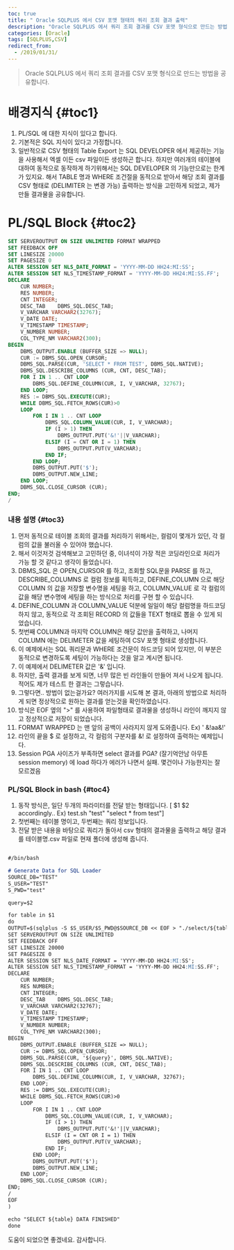 ```yaml
---
toc: true
title: " Oracle SQLPLUS 에서 CSV 포맷 형태의 쿼리 조회 결과 출력"
description: "Oracle SQLPLUS 에서 쿼리 조회 결과를 CSV 포맷 형식으로 만드는 방법을 공유합니다."
categories: [Oracle]
tags: [SQLPLUS,CSV]
redirect_from:
  - /2019/01/31/
---
```


> Oracle SQLPLUS 에서 쿼리 조회 결과를 CSV 포맷 형식으로 만드는 방법을 공유합니다.

# 배경지식 {#toc1}

1. PL/SQL 에 대한 지식이 있다고 합니다.
2. 기본적은 SQL 지식이 있다고 가정합니다.
3. 일반적으로 CSV 형태의 Table Export 는 SQL DEVELOPER 에서 제공하는 기능을 사용해서 엑셀 이든 csv 파일이든 생성하곤 합니다.
   하지만 여러개의 테이블에 대하여 동적으로 동작하게 하기위해서는 SQL DEVELOPER 의 기능만으로는 한계가 있지요.
   해서 TABLE 명과 WHERE 조건절을 동적으로 받아서 해당 조회 결과를 CSV 형태로 (DELIMITER 는 변경 가능) 출력하는 방식을 고민하게 되었고, 
   제가 만들 결과물을 공유합니다.

# PL/SQL Block {#toc2}

```sql
SET SERVEROUTPUT ON SIZE UNLIMITED FORMAT WRAPPED
SET FEEDBACK OFF
SET LINESIZE 20000
SET PAGESIZE 0
ALTER SESSION SET NLS_DATE_FORMAT = 'YYYY-MM-DD HH24:MI:SS';
ALTER SESSION SET NLS_TIMESTAMP_FORMAT = 'YYYY-MM-DD HH24:MI:SS.FF';
DECLARE
    CUR NUMBER;
    RES NUMBER;
    CNT INTEGER;
    DESC_TAB    DBMS_SQL.DESC_TAB;
    V_VARCHAR VARCHAR2(32767);
    V_DATE DATE;
    V_TIMESTAMP TIMESTAMP;
    V_NUMBER NUMBER;
    COL_TYPE_NM VARCHAR2(300);
BEGIN
    DBMS_OUTPUT.ENABLE (BUFFER_SIZE => NULL);
    CUR := DBMS_SQL.OPEN_CURSOR;
    DBMS_SQL.PARSE(CUR, 'SELECT * FROM TEST', DBMS_SQL.NATIVE);
    DBMS_SQL.DESCRIBE_COLUMNS (CUR, CNT, DESC_TAB);
    FOR I IN 1 .. CNT LOOP
        DBMS_SQL.DEFINE_COLUMN(CUR, I, V_VARCHAR, 32767);
    END LOOP;        
    RES := DBMS_SQL.EXECUTE(CUR);
	WHILE DBMS_SQL.FETCH_ROWS(CUR)>0  
    LOOP
		FOR I IN 1 .. CNT LOOP
			DBMS_SQL.COLUMN_VALUE(CUR, I, V_VARCHAR);                    
			IF (I > 1) THEN
				DBMS_OUTPUT.PUT('&!'||V_VARCHAR);
			ELSIF (I = CNT OR I = 1) THEN
				DBMS_OUTPUT.PUT(V_VARCHAR);
			END IF;
		END LOOP;  
		DBMS_OUTPUT.PUT('$');
		DBMS_OUTPUT.NEW_LINE;
    END LOOP;
	DBMS_SQL.CLOSE_CURSOR (CUR); 
END;
/

```

### 내용 설명 {#toc3}

1. 먼저 동적으로 테이블 조회의 결과를 처리하기 위해서는, 컬럼이 몇개가 있던, 각 컬럼의 값을 불러올 수 있어야 했습니다.
2. 해서 이것저것 검색해보고 고민하던 중, 이녀석이 가장 적은 코딩라인으로 처리가 가능 할 것 같다고 생각이 들었습니다.
3. DBMS_SQL 은 OPEN_CURSOR 를 하고, 조회할 SQL문을 PARSE 를 하고, DESCRIBE_COLUMNS 로 컬럼 정보를 획득하고, 
   DEFINE_COLUMN 으로 해당 COLUMN 의 값을 저장할 변수명을 세팅을 하고, 
   COLUMN_VALUE 로 각 컬럼의 값을 해당 변수명에 세팅을 하는 방식으로 처리를 구현 할 수 있습니다.
4. DEFINE_COLUMN 과 COLUMN_VALUE 덕분에 일일이 해당 컬럼명을 하드코딩 하지 않고, 동적으로 각 조회된 RECORD 의 값들을 TEXT 형태로 뽑을 수 있게 되었습니다.
5. 첫번째 COLUMN과 마지막 COLUMN은 해당 값만을 출력하고, 나머지 COLUMN 에는 DELIMETER 값을 세팅하여 CSV 포멧 형태로 생성합니다.
6. 이 예제에서는 SQL 쿼리문과 WHERE 조건문이 하드코딩 되어 있지만, 이 부분은 동적으로 변경하도록 세팅이 가능하다는 것을 알고 계시면 됩니다.
7. 이 예제에서 DELIMETER 값은 '&' 입니다.
8. 하지만, 출력 결과를 보게 되면, 너무 많은 빈 라인들이 만들어 져서 나오게 됩니다. 적어도 제가 테스트 한 결과는 그렇습니다.
9. 그렇다면.. 방법이 없는걸가요? 여러가지를 시도해 본 결과, 아래의 방법으로 처리하게 되면 정상적으로 원하는 결과를 얻는것을 확인하였습니다.
10. 방식은 EOF 옆의 ">" 를 사용하여 파일형태로 결과물을 생성하니 라인이 깨지지 않고 정상적으로 저장이 되었습니다.
11. FORMAT WRAPPED 는 맨 앞의 공백이 사라지지 않게 도와줍니다. Ex) ' &!aa&!'
12. 라인의 끝을 $ 로 설정하고, 각 컬럼의 구분자를 &! 로 설정하여 출력하는 예제입니다.
13. Session PGA 사이즈가 부족하면 select 결과를 PGA? (잘기억안남 아무튼 session memory) 에 load 하다가 에러가 나면서 실패. 몇건이나 가능한지는 잘 모르겠음

### PL/SQL Block in bash {#toc4}

1. 동작 방식은, 일단 두개의 파라미터를 전달 받는 형태입니다. [ $1 $2 accordingly.. Ex) test.sh "test" "select * from test"]
2. 첫번째는 테이블 명이고, 두번째는 쿼리 정보입니다.
3. 전달 받은 내용을 바탕으로 쿼리가 돌아서 csv 형태의 결과물을 출력하고 해당 결과를 테이블명.csv 파일로 현재 폴더에 생성해 줍니다. 

```md

#/bin/bash

# Generate Data for SQL Loader
SOURCE_DB="TEST"
S_USER="TEST"
S_PWD="test"

query=$2

for table in $1
do
OUTPUT=$(sqlplus -S $S_USER/$S_PWD@$SOURCE_DB << EOF > "./select/${table}.DAT"
SET SERVEROUTPUT ON SIZE UNLIMITED
SET FEEDBACK OFF
SET LINESIZE 20000
SET PAGESIZE 0
ALTER SESSION SET NLS_DATE_FORMAT = 'YYYY-MM-DD HH24:MI:SS';
ALTER SESSION SET NLS_TIMESTAMP_FORMAT = 'YYYY-MM-DD HH24:MI:SS.FF';
DECLARE
    CUR NUMBER;
    RES NUMBER;
    CNT INTEGER;
    DESC_TAB    DBMS_SQL.DESC_TAB;
    V_VARCHAR VARCHAR2(32767);
    V_DATE DATE;
    V_TIMESTAMP TIMESTAMP;
    V_NUMBER NUMBER;
    COL_TYPE_NM VARCHAR2(300);
BEGIN
    DBMS_OUTPUT.ENABLE (BUFFER_SIZE => NULL);
    CUR := DBMS_SQL.OPEN_CURSOR;
    DBMS_SQL.PARSE(CUR, '${query}', DBMS_SQL.NATIVE);
    DBMS_SQL.DESCRIBE_COLUMNS (CUR, CNT, DESC_TAB);
    FOR I IN 1 .. CNT LOOP
        DBMS_SQL.DEFINE_COLUMN(CUR, I, V_VARCHAR, 32767);
    END LOOP;        
    RES := DBMS_SQL.EXECUTE(CUR);
	WHILE DBMS_SQL.FETCH_ROWS(CUR)>0  
    LOOP
		FOR I IN 1 .. CNT LOOP
			DBMS_SQL.COLUMN_VALUE(CUR, I, V_VARCHAR);                    
			IF (I > 1) THEN
				DBMS_OUTPUT.PUT('&!'||V_VARCHAR);
			ELSIF (I = CNT OR I = 1) THEN
				DBMS_OUTPUT.PUT(V_VARCHAR);
			END IF;
		END LOOP;  
		DBMS_OUTPUT.PUT('$');
		DBMS_OUTPUT.NEW_LINE;
    END LOOP;
	DBMS_SQL.CLOSE_CURSOR (CUR); 
END;
/
EOF
)

echo "SELECT ${table} DATA FINISHED"
done

```

도움이 되었으면 좋겠네요. 감사합니다.

[^1]: This is a footnote.

[kramdown]: https://kramdown.gettalong.org/
[My Blog]: https://marindie.github.io